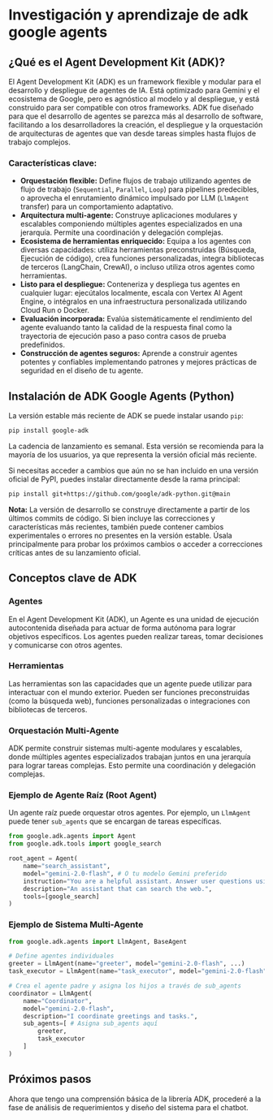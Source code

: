 # Investigación y aprendizaje de adk google agents

## ¿Qué es el Agent Development Kit (ADK)?

El Agent Development Kit (ADK) es un framework flexible y modular para el desarrollo y despliegue de agentes de IA. Está optimizado para Gemini y el ecosistema de Google, pero es agnóstico al modelo y al despliegue, y está construido para ser compatible con otros frameworks. ADK fue diseñado para que el desarrollo de agentes se parezca más al desarrollo de software, facilitando a los desarrolladores la creación, el despliegue y la orquestación de arquitecturas de agentes que van desde tareas simples hasta flujos de trabajo complejos.

### Características clave:

*   **Orquestación flexible:** Define flujos de trabajo utilizando agentes de flujo de trabajo (`Sequential`, `Parallel`, `Loop`) para pipelines predecibles, o aprovecha el enrutamiento dinámico impulsado por LLM (`LlmAgent` transfer) para un comportamiento adaptativo.
*   **Arquitectura multi-agente:** Construye aplicaciones modulares y escalables componiendo múltiples agentes especializados en una jerarquía. Permite una coordinación y delegación complejas.
*   **Ecosistema de herramientas enriquecido:** Equipa a los agentes con diversas capacidades: utiliza herramientas preconstruidas (Búsqueda, Ejecución de código), crea funciones personalizadas, integra bibliotecas de terceros (LangChain, CrewAI), o incluso utiliza otros agentes como herramientas.
*   **Listo para el despliegue:** Conteneriza y despliega tus agentes en cualquier lugar: ejecútalos localmente, escala con Vertex AI Agent Engine, o intégralos en una infraestructura personalizada utilizando Cloud Run o Docker.
*   **Evaluación incorporada:** Evalúa sistemáticamente el rendimiento del agente evaluando tanto la calidad de la respuesta final como la trayectoria de ejecución paso a paso contra casos de prueba predefinidos.
*   **Construcción de agentes seguros:** Aprende a construir agentes potentes y confiables implementando patrones y mejores prácticas de seguridad en el diseño de tu agente.




## Instalación de ADK Google Agents (Python)

La versión estable más reciente de ADK se puede instalar usando `pip`:

```bash
pip install google-adk
```

La cadencia de lanzamiento es semanal. Esta versión se recomienda para la mayoría de los usuarios, ya que representa la versión oficial más reciente.

Si necesitas acceder a cambios que aún no se han incluido en una versión oficial de PyPI, puedes instalar directamente desde la rama principal:

```bash
pip install git+https://github.com/google/adk-python.git@main
```

**Nota:** La versión de desarrollo se construye directamente a partir de los últimos commits de código. Si bien incluye las correcciones y características más recientes, también puede contener cambios experimentales o errores no presentes en la versión estable. Úsala principalmente para probar los próximos cambios o acceder a correcciones críticas antes de su lanzamiento oficial.

## Conceptos clave de ADK

### Agentes

En el Agent Development Kit (ADK), un Agente es una unidad de ejecución autocontenida diseñada para actuar de forma autónoma para lograr objetivos específicos. Los agentes pueden realizar tareas, tomar decisiones y comunicarse con otros agentes.

### Herramientas

Las herramientas son las capacidades que un agente puede utilizar para interactuar con el mundo exterior. Pueden ser funciones preconstruidas (como la búsqueda web), funciones personalizadas o integraciones con bibliotecas de terceros.

### Orquestación Multi-Agente

ADK permite construir sistemas multi-agente modulares y escalables, donde múltiples agentes especializados trabajan juntos en una jerarquía para lograr tareas complejas. Esto permite una coordinación y delegación complejas.

### Ejemplo de Agente Raíz (Root Agent)

Un agente raíz puede orquestar otros agentes. Por ejemplo, un `LlmAgent` puede tener `sub_agents` que se encargan de tareas específicas.

```python
from google.adk.agents import Agent
from google.adk.tools import google_search

root_agent = Agent(
    name="search_assistant",
    model="gemini-2.0-flash", # O tu modelo Gemini preferido
    instruction="You are a helpful assistant. Answer user questions using Google Search when needed.",
    description="An assistant that can search the web.",
    tools=[google_search]
)
```

### Ejemplo de Sistema Multi-Agente

```python
from google.adk.agents import LlmAgent, BaseAgent

# Define agentes individuales
greeter = LlmAgent(name="greeter", model="gemini-2.0-flash", ...)
task_executor = LlmAgent(name="task_executor", model="gemini-2.0-flash", ...)

# Crea el agente padre y asigna los hijos a través de sub_agents
coordinator = LlmAgent(
    name="Coordinator",
    model="gemini-2.0-flash",
    description="I coordinate greetings and tasks.",
    sub_agents=[ # Asigna sub_agents aquí
        greeter,
        task_executor
    ]
)
```

## Próximos pasos

Ahora que tengo una comprensión básica de la librería ADK, procederé a la fase de análisis de requerimientos y diseño del sistema para el chatbot.

